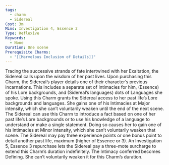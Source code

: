 ```yaml
---
tags:
  - charm
  - Sidereal
Cost: 3m
Mins: Investigation 4, Essence 2
Type: Reflexive
Keywords:
  - None
Duration: One scene
Prerequisite Charms:
  - "[[Marvelous Inclusion of Details]]"
---
```

Tracing the successive strands of fate intertwined with her Exaltation, the Sidereal calls upon the wisdom of her past lives. Upon purchasing this Charm, the Sidereal’s player details one of their character’s previous incarnations. This includes a separate set of Intimacies for him, (Essence) of his Lore backgrounds, and (Sidereal’s languages) dots of Languages she spoke. Using this Charm grants the Sidereal access to her past life’s Lore backgrounds and languages. She gains one of his Intimacies at Major intensity, which she can’t voluntarily weaken until the end of the next scene. The Sidereal can use this Charm to introduce a fact based on one of her past life’s Lore backgrounds or to use his knowledge of a language to understand or make a single statement. Doing so causes her to gain one of his Intimacies at Minor intensity, which she can’t voluntarily weaken that scene. The Sidereal may pay three experience points or one bonus point to detail another past life, maximum (higher of Essence or 3). An Investigation 5, Essence 3 repurchase lets the Sidereal pay a three-mote surcharge to extend this Charm’s duration indefinitely. The Intimacy conferred becomes Defining. She can’t voluntarily weaken it for this Charm’s duration.